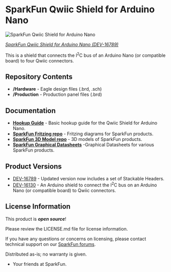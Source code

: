 SparkFun Qwiic Shield for Arduino Nano
========================================

![SparkFun Qwiic Shield for Arduino Nano](https://cdn.sparkfun.com/assets/parts/1/5/6/9/6/16789-SparkFun_Qwiic_Shield_for_Arduino_Nano-05.jpg)

[*SparkFun Qwiic Shield for Arduino Nano (DEV-16789)*](https://www.sparkfun.com/products/16789)

This is a shield that connects the I<sup>2</sup>C bus of an Arduino Nano (or compatible board) to four Qwiic connectors.

Repository Contents
-------------------

* **/Hardware** - Eagle design files (.brd, .sch)
* **/Production** - Production panel files (.brd)

Documentation
--------------

* **[Hookup Guide](https://learn.sparkfun.com/tutorials/sparkfun-qwiic-shield-for-arduino-nano-hookup-guide)** - Basic hookup guide for the Qwiic Shield for Arduino Nano.
* **[SparkFun Fritzing repo](https://github.com/sparkfun/Fritzing_Parts)** - Fritzing diagrams for SparkFun products.
* **[SparkFun 3D Model repo](https://github.com/sparkfun/3D_Models)** - 3D models of SparkFun products. 
* **[SparkFun Graphical Datasheets](https://github.com/sparkfun/Graphical_Datasheets)** -Graphical Datasheets for various SparkFun products.

Product Versions
----------------

* [DEV-16789](https://www.sparkfun.com/products/16789) - Updated version now includes a set of Stackable Headers.
* [DEV-16130](https://www.sparkfun.com/products/16130) - An Arduino shield to connect the I<sup>2</sup>C bus on an Arduino Nano (or compatible board) to Qwiic connectors. 

License Information
-------------------

This product is _**open source**_! 

Please review the LICENSE.md file for license information. 

If you have any questions or concerns on licensing, please contact technical support on our [SparkFun forums](https://forum.sparkfun.com/viewforum.php?f=152).

Distributed as-is; no warranty is given.

- Your friends at SparkFun.

